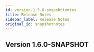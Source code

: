 ```yaml
---
id: version-1.5.8-snapshotnotes
title: Release Notes
sidebar_label: Release Notes
original_id: snapshotnotes
---
```


## Version 1.6.0-SNAPSHOT
